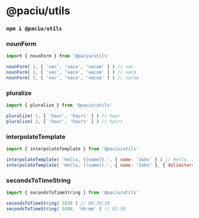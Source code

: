 # @paciu/utils

### `npm i @paciu/utils`

### nounForm
```javascript
import { nounForm } from '@paciu/utils'

nounForm( 1, [ 'час', 'часа', 'часов' ] ) // час
nounForm( 3, [ 'час', 'часа', 'часов' ] ) // часа
nounForm( 5, [ 'час', 'часа', 'часов' ] ) // часов
```



### pluralize
```javascript
import { pluralize } from '@paciu/utils'

pluralize( 1, [ 'hour', 'hours' ] ) // hour
pluralize( 2, [ 'hour', 'hours' ] ) // hours
```



### interpolateTemplate
```javascript
import { interpolateTemplate } from '@paciu/utils'

interpolateTemplate( 'Hello, {{name}}.', { name: 'John' } ) // Hello, John.
interpolateTemplate( 'Hello, ((name)).', { name: 'John' }, { delimiters: [ '((', '))' ] } ) // Hello, John.
```



### secondsToTimeString
```javascript
import { secondsToTimeString } from '@paciu/utils'

secondsToTimeString( 1830 ) // 00:30:30
secondsToTimeString( 5400, 'hh:mm' ) // 01:30
```


